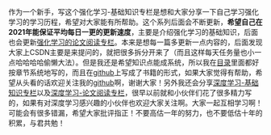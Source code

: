 作为一个新手，写这个强化学习-基础知识专栏是想和大家分享一下自己学习强化学习的学习历程，希望对大家能有所帮助。这个系列后面会不断更新，**希望自己在2021年能保证平均每日一更的更新速度**，主要是介绍强化学习的基础知识，后面也会更新[强化学习的论文阅读专栏](https://blog.csdn.net/zyh19980527/category_10868077.html)。本来是想每一篇多更新一点内容的，后面发现大家上CSDN主要是来提问的，就把很多拆分开来了（而且这样每天任务量也小一点哈哈哈哈偷懒大法）。但是我还是希望知识点能成系统，所以我在[目录](https://blog.csdn.net/zyh19980527/article/details/112257398)里面都好按章节系统地写的，而且在[github](https://github.com/Yunhui1998/How-do-I-learn-RL)上写成了书籍的形式，如果大家觉得有帮助，希望从头看的话欢迎关注我的[github](https://github.com/Yunhui1998)啊，谢谢大家！另外我还会分享[深度学习-基础知识专栏](https://blog.csdn.net/zyh19980527/category_10868132.html)以及[深度学习-论文阅读专栏](https://blog.csdn.net/zyh19980527/category_10868136.html)，很早以前就和小伙伴们花了很多精力写的，如果有对深度学习感兴趣的小伙伴也欢迎大家关注啊。大家一起互相学习啊！可能会有很多错漏，希望大家批评指正！不要高估一年的努力，也不要低估十年的积累，与君共勉！